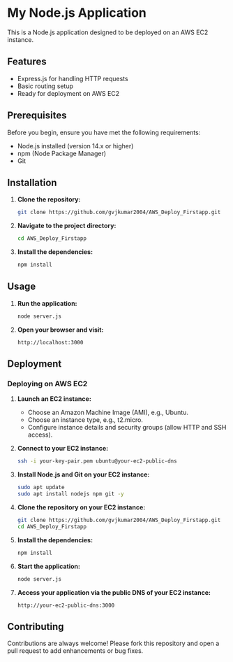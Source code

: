 # My Node.js Application

This is a Node.js application designed to be deployed on an AWS EC2 instance.

## Features

- Express.js for handling HTTP requests
- Basic routing setup
- Ready for deployment on AWS EC2

## Prerequisites

Before you begin, ensure you have met the following requirements:

- Node.js installed (version 14.x or higher)
- npm (Node Package Manager)
- Git

## Installation

1. **Clone the repository:**

    ```sh
    git clone https://github.com/gvjkumar2004/AWS_Deploy_Firstapp.git
    ```

2. **Navigate to the project directory:**

    ```sh
    cd AWS_Deploy_Firstapp
    ```

3. **Install the dependencies:**

    ```sh
    npm install
    ```

## Usage

1. **Run the application:**

    ```sh
    node server.js
    ```

2. **Open your browser and visit:**

    ```
    http://localhost:3000
    ```

## Deployment

### Deploying on AWS EC2

1. **Launch an EC2 instance:**

    - Choose an Amazon Machine Image (AMI), e.g., Ubuntu.
    - Choose an instance type, e.g., t2.micro.
    - Configure instance details and security groups (allow HTTP and SSH access).

2. **Connect to your EC2 instance:**

    ```sh
    ssh -i your-key-pair.pem ubuntu@your-ec2-public-dns
    ```

3. **Install Node.js and Git on your EC2 instance:**

    ```sh
    sudo apt update
    sudo apt install nodejs npm git -y
    ```

4. **Clone the repository on your EC2 instance:**

    ```sh
    git clone https://github.com/gvjkumar2004/AWS_Deploy_Firstapp.git
    cd AWS_Deploy_Firstapp
    ```

5. **Install the dependencies:**

    ```sh
    npm install
    ```

6. **Start the application:**

    ```sh
    node server.js
    ```

7. **Access your application via the public DNS of your EC2 instance:**

    ```
    http://your-ec2-public-dns:3000
    ```

## Contributing

Contributions are always welcome! Please fork this repository and open a pull request to add enhancements or bug fixes.

